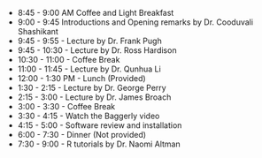 * 8:45 - 9:00 AM Coffee and Light Breakfast
* 9:00 - 9:45 Introductions and Opening remarks by Dr. Cooduvali Shashikant
* 9:45 - 9:55 - Lecture by Dr. Frank Pugh
* 9:45 - 10:30 - Lecture by Dr. Ross Hardison
* 10:30 - 11:00 - Coffee Break
* 11:00 - 11:45 - Lecture by Dr. Qunhua Li
* 12:00 - 1:30 PM - Lunch (Provided)
* 1:30 - 2:15 - Lecture by Dr. George Perry
* 2:15 - 3:00 - Lecture by Dr. James Broach
* 3:00 - 3:30 - Coffee Break
* 3:30 - 4:15 - Watch the Baggerly video
* 4:15 - 5:00 - Software review and installation
* 6:00 - 7:30 - Dinner (Not provided)
* 7:30 - 9:00 - R tutorials by Dr. Naomi Altman


